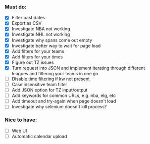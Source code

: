 ### Must do:
- [x] Filter past dates
- [x] Export as CSV
- [x] Investigate NBA not working
- [x] Investigate NHL not working
- [x] Investigate why spans come out empty
- [x] Investigate better way to wait for page load
- [x] Add filters for your teams
- [x] Add filters for your times
- [x] Figure out TZ issues
- [x] Turn request into JSON and implement iterating through different leagues and filtering your teams in one go
- [ ] Disable time filtering if kw not present
- [ ] Case insensitive team filter
- [ ] Add JSON option for TZ input/output
- [ ] Add keywords for common URLs, e.g. nba, elg, etc
- [ ] Add timeout and try-again when page doesn't load
- [ ] Investigate why selenium doesn't kill process?

### Nice to have:
- [ ] Web UI
- [ ] Automatic calendar upload
